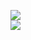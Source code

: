 [![](https://img.shields.io/badge/Made%20With-Github%20Spray-lightgrey.svg?style=for-the-badge&logo=github)](https://github.com/Annihil/github-spray#23329)  
[![](https://i.imgur.com/2DrTn0Z.gif)](https://github.com/Annihil/github-spray)